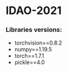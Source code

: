 # IDAO-2021

### Libraries versions:
* torchvision==0.8.2
* numpy==1.19.5
* torch==1.7.1
* pickle==4.0
